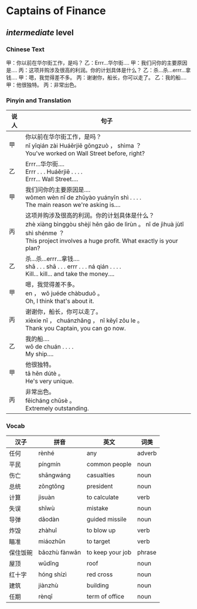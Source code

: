 # Captains of Finance
## *intermediate* level

### Chinese Text
甲：你以前在华尔街工作，是吗？
乙：Errr...华尔街....
甲：我们问你的主要原因是....
丙：这项并购涉及很高的利润。你的计划具体是什么？
乙：杀...杀...errr...拿钱....
甲：嗯，我觉得差不多。
丙：谢谢你，船长，你可以走了。
乙：我的船....
甲：他很独特。
丙：非常出色。

### Pinyin and Translation
|说人|句子|
|----|----|
|甲|你以前在华尔街工作，是吗？<br />nǐ yǐqián zài Huáěrjiē gōngzuò ， shìma ？<br />You've worked on Wall Street before, right?|
|乙|Errr...华尔街....<br />Errr . . . Huáěrjiē . . . .<br />Errr... Wall Street....|
|甲|我们问你的主要原因是....<br />wǒmen wèn nǐ de zhǔyào yuányīn shì . . . .<br />The main reason we're asking is....|
|丙|这项并购涉及很高的利润。你的计划具体是什么？<br />zhè xiàng bìnggòu shèjí hěn gāo de lìrùn 。 nǐ de jìhuà jùtǐ shì shénme ？<br />This project involves a huge profit. What exactly is your plan?|
|乙|杀...杀...errr...拿钱....<br />shā . . . shā . . . errr . . . ná qián . . . .<br />Kill... kill... and take the money....|
|甲|嗯，我觉得差不多。<br />en ， wǒ juéde chàbuduō 。<br />Oh, I think that's about it.|
|丙|谢谢你，船长，你可以走了。<br />xièxie nǐ ， chuánzhǎng ， nǐ kěyǐ zǒu le 。<br />Thank you Captain, you can go now.|
|乙|我的船....<br />wǒ de chuán . . . .<br />My ship....|
|甲|他很独特。<br />tā hěn dútè 。<br />He's very unique.|
|丙|非常出色。<br />fēicháng chūsè 。<br />Extremely outstanding.|
### Vocab
|汉子|拼音|英文|词类|
|----|----|----|----|
|任何|rènhé|any|adverb|
|平民|píngmín|common people|noun|
|伤亡|shāngwáng|casualties|noun|
|总统|zǒngtǒng|president|noun|
|计算|jìsuàn|to calculate|verb|
|失误|shīwù|mistake|noun|
|导弹|dǎodàn|guided missile|noun|
|炸毁|zhàhuǐ|to blow up|verb|
|瞄准|miáozhǔn|to target|verb|
|保住饭碗|bǎozhù fànwǎn|to keep your job|phrase|
|屋顶|wūdǐng|roof|noun|
|红十字|hóng shízì|red cross|noun|
|建筑|jiànzhù|building|noun|
|任期|rènqī|term of office|noun|
